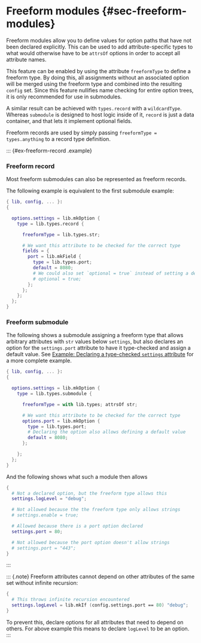 # Freeform modules {#sec-freeform-modules}

<!-- TODO: Consider re-writing this doc to favor `types.record` over `types.submodule` -->

Freeform modules allow you to define values for option paths that have
not been declared explicitly. This can be used to add attribute-specific
types to what would otherwise have to be `attrsOf` options in order to
accept all attribute names.

This feature can be enabled by using the attribute `freeformType` to
define a freeform type. By doing this, all assignments without an
associated option will be merged using the freeform type and combined
into the resulting `config` set. Since this feature nullifies name
checking for entire option trees, it is only recommended for use in
submodules.

<!-- TODO: Link to more details on the record and submodule types -->

A similar result can be achieved with `types.record` with a `wildcardType`. Whereas `submodule` is designed to host logic inside of it, `record` is just a data container, and that lets it implement optional fields.

Freeform records are used by simply passing `freeformType = types.anything`
to a record type definition.

::: {#ex-freeform-record .example}
### Freeform record

Most freeform submodules can also be represented as freeform records.

The following example is equivalent to the first submodule example:

```nix
{ lib, config, ... }:
{

  options.settings = lib.mkOption {
    type = lib.types.record {

      freeformType = lib.types.str;

      # We want this attribute to be checked for the correct type
      fields = {
        port = lib.mkField {
          type = lib.types.port;
          default = 8080;
          # We could also set `optional = true` instead of setting a default:
          # optional = true;
        };
      };
    };
  };
}
```

### Freeform submodule

The following shows a submodule assigning a freeform type that allows
arbitrary attributes with `str` values below `settings`, but also
declares an option for the `settings.port` attribute to have it
type-checked and assign a default value. See
[Example: Declaring a type-checked `settings` attribute](#ex-settings-typed-attrs)
for a more complete example.

```nix
{ lib, config, ... }:
{

  options.settings = lib.mkOption {
    type = lib.types.submodule {

      freeformType = with lib.types; attrsOf str;

      # We want this attribute to be checked for the correct type
      options.port = lib.mkOption {
        type = lib.types.port;
        # Declaring the option also allows defining a default value
        default = 8080;
      };

    };
  };
}
```

And the following shows what such a module then allows

```nix
{
  # Not a declared option, but the freeform type allows this
  settings.logLevel = "debug";

  # Not allowed because the the freeform type only allows strings
  # settings.enable = true;

  # Allowed because there is a port option declared
  settings.port = 80;

  # Not allowed because the port option doesn't allow strings
  # settings.port = "443";
}
```
:::

::: {.note}
Freeform attributes cannot depend on other attributes of the same set
without infinite recursion:

```nix
{
  # This throws infinite recursion encountered
  settings.logLevel = lib.mkIf (config.settings.port == 80) "debug";
}
```

To prevent this, declare options for all attributes that need to depend
on others. For above example this means to declare `logLevel` to be an
option.
:::
